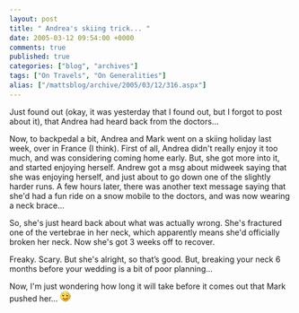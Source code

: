 ```yaml
---
layout: post
title: " Andrea's skiing trick... "
date: 2005-03-12 09:54:00 +0000
comments: true
published: true
categories: ["blog", "archives"]
tags: ["On Travels", "On Generalities"]
alias: ["/mattsblog/archive/2005/03/12/316.aspx"]
---
```

<!-- more -->

<P>Just found out (okay, it was yesterday that I found out, but I forgot to post about it), that Andrea had heard back from the doctors...</P>
 <P>Now, to backpedal a bit, Andrea and Mark went on a skiing holiday last week, over in France (I think). First of all, Andrea didn't really enjoy it too much, and was considering coming home early. But, she got more into it, and started enjoying herself. Andrew got a msg about midweek saying that she was enjoying herself, and just about to go down one of the slightly harder runs. A few hours later, there was another text message saying that she'd had a fun ride on a snow mobile to the doctors, and was now wearing a neck brace...</P>
 <P>So, she's just heard back about what was actually wrong. She's fractured one of the vertebrae in her neck, which apparently means she'd officially broken her neck. Now she's got 3 weeks off to recover.</P>
 <P>Freaky. Scary. But she's alright, so that&#8217;s good. But, breaking your neck 6 months before your wedding is a bit of poor planning...</P>
 <P>Now, I'm just wondering how long it will take before it comes out that Mark pushed her... <IMG alt=":)" class="emoticon" src="/images/emotions/emotion-1.gif" border=0></P>
